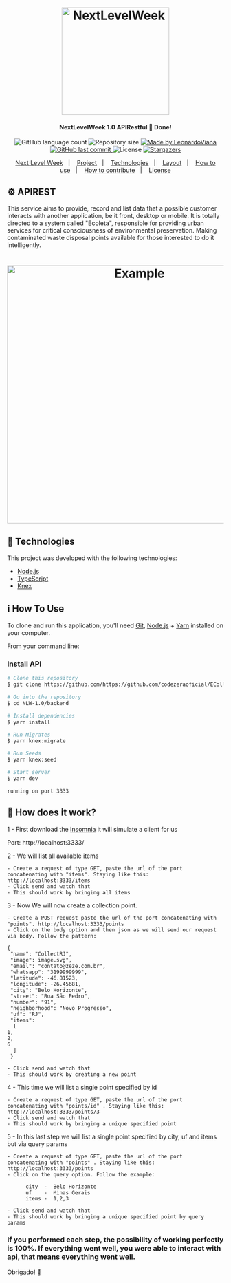 
<h1 align="center">
    <img alt="NextLevelWeek" title="#NextLevelWeek" src="https://upload.wikimedia.org/wikipedia/commons/thumb/d/d9/Node.js_logo.svg/1200px-Node.js_logo.svg.png" width="250px" />
</h1>

<h4 align="center"> 
	 NextLevelWeek 1.0 APIRestful 🚀 Done! 
</h4>
<p align="center">
  <img alt="GitHub language count" src="https://img.shields.io/github/languages/count/codezeraoficial/ECollect?color=%2304D361">

  <img alt="Repository size" src="https://img.shields.io/github/repo-size/codezeraoficial/ECollect">
	
  <a href="https://www.linkedin.com/in/leonardo-rviana/">
    <img alt="Made by LeonardoViana" src="https://img.shields.io/badge/made%20by-LeonardoViana-%2304D361">
  </a>

  <a href="https://github.com/codezeraoficial/ECollect/commits/master">
    <img alt="GitHub last commit" src="https://img.shields.io/github/last-commit/codezeraoficial/ECollect">
  </a>

  <img alt="License" src="https://img.shields.io/badge/license-MIT-brightgreen">
   <a href="https://github.com/codezeraoficial/ECollect/stargazers">
    <img alt="Stargazers" src="https://img.shields.io/github/stars/codezeraoficial/ECollect?style=social">
  </a>
</p>

<p align="center">
  <a href="#-nlw">Next Level Week</a>&nbsp;&nbsp;&nbsp;|&nbsp;&nbsp;&nbsp;
  <a href="#-project">Project</a>&nbsp;&nbsp;&nbsp;|&nbsp;&nbsp;&nbsp;
  <a href="#rocket-Technologies">Technologies</a>&nbsp;&nbsp;&nbsp;|&nbsp;&nbsp;&nbsp;
  <a href="#-layout">Layout</a>&nbsp;&nbsp;&nbsp;|&nbsp;&nbsp;&nbsp;
  <a href="#-how-to-use">How to use</a>&nbsp;&nbsp;&nbsp;|&nbsp;&nbsp;&nbsp;
  <a href="#-how-to-contribute">How to contribute</a>&nbsp;&nbsp;&nbsp;|&nbsp;&nbsp;&nbsp;
  <a href="#memo-license">License</a>
</p>



## :gear: APIREST

This service aims to provide, record and list data that a possible customer interacts with another application, be it front, desktop or mobile.
It is totally directed to a system called "Ecoleta", responsible for providing urban services for critical consciousness of environmental preservation. Making contaminated waste disposal points available for those interested to do it intelligently.

<h1 align="center">
    <img alt="Example" title="Example" src="https://peerbits-wpengine.netdna-ssl.com/wp-content/uploads/2019/10/rest-api-code-main.png" width="600px" />
</h1>


## :rocket: Technologies

This project was developed with the following technologies:

- [Node.js][nodejs]
- [TypeScript][typescript]
- [Knex][knex]



## :information_source: How To Use

To clone and run this application, you'll need [Git](https://git-scm.com), [Node.js][nodejs] + [Yarn][yarn] installed on your computer.

From your command line:

### Install API 

```bash
# Clone this repository
$ git clone https://github.com/https://github.com/codezeraoficial/ECollect.git

# Go into the repository
$ cd NLW-1.0/backend

# Install dependencies
$ yarn install

# Run Migrates
$ yarn knex:migrate

# Run Seeds
$ yarn knex:seed

# Start server
$ yarn dev

running on port 3333
```

## :battery: How does it work? 


1 - First download the [Insomnia][insomnia] it will simulate a client for us

Port: http://localhost:3333/


2 -  We will list all available items

    - Create a request of type GET, paste the url of the port concatenating with "items". Staying like this: http://localhost:3333/items
    - Click send and watch that
    - This should work by bringing all items

3 - Now We will now create a collection point.

    - Create a POST request paste the url of the port concatenating with "points". http://localhost:3333/points
    - Click on the body option and then json as we will send our request via body. Follow the pattern:

    {
     "name": "CollectRJ",
     "image": image.svg",
     "email": "contato@zeze.com.br",
     "whatsapp": "3199999999",
     "latitude": -46.81523,
     "longitude": -26.45681,
     "city": "Belo Horizonte",
     "street": "Rua São Pedro",
     "number": "91",
     "neighborhood": "Novo Progresso",
     "uf": "RJ",
     "items": 
      [
	1,
	2,
	6
      ]
     }

    - Click send and watch that
    - This should work by creating a new point

4 - This time we will list a single point specified by id

    - Create a request of type GET, paste the url of the port concatenating with "points/id" . Staying like this: http://localhost:3333/points/3
    - Click send and watch that
    - This should work by bringing a unique specified point

5 - In this last step we will list a single point specified by city, uf and items but via query params

    - Create a request of type GET, paste the url of the port concatenating with "points" . Staying like this: http://localhost:3333/points
    - Click on the query option. Follow the example:

          city  -  Belo Horizonte
          uf    -  Minas Gerais
          items -  1,2,3

    - Click send and watch that
    - This should work by bringing a unique specified point by query params


### If you performed each step, the possibility of working perfectly is 100%. If everything went well, you were able to interact with api, that means everything went well.

Obrigado! :metal:

[nodejs]: https://nodejs.org/
[typescript]: https://www.typescriptlang.org/
[yarn]: https://yarnpkg.com/
[vs]: https://code.visualstudio.com/
[vceditconfig]: https://marketplace.visualstudio.com/items?itemName=EditorConfig.EditorConfig
[vceslint]: https://marketplace.visualstudio.com/items?itemName=dbaeumer.vscode-eslint
[prettier]: https://marketplace.visualstudio.com/items?itemName=esbenp.prettier-vscode
[knex]: http://knexjs.org/
[insomnia]: https://insomnia.rest/
